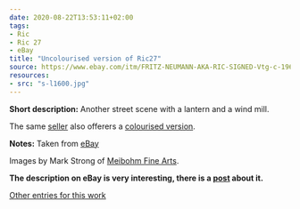 ```yaml
---
date: 2020-08-22T13:53:11+02:00
tags:
- Ric
- Ric 27
- eBay
title: "Uncolourised version of Ric27"
source: https://www.ebay.com/itm/FRITZ-NEUMANN-AKA-RIC-SIGNED-Vtg-c-1960s-B-W-Etching-STREETSCENE-/133483534361?hash=item1f143d1819
resources:
- src: "s-l1600.jpg"
---
```


**Short description:** Another street scene with a lantern and a wind mill.

The same [seller](http://meibohmfinearts.com/) also offerers a [colourised version](/post/ric27).

**Notes:** Taken from [eBay](https://www.ebay.com/itm/FRITZ-NEUMANN-AKA-RIC-SIGNED-Vtg-c-1960s-B-W-Etching-STREETSCENE-/133483534361?hash=item1f143d1819)

Images by Mark Strong of [Meibohm Fine Arts](http://meibohmfinearts.com/).

**The description on eBay is very interesting, there is a [post](/post/mystery-solved) about it.**

[Other entries for this work](/tags/ric-27)
